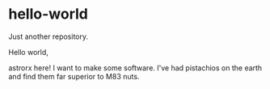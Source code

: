 # hello-world
Just another repository.

Hello world,

astrorx here! I want to make some software.
I've had pistachios on the earth and find them far superior to M83 nuts.

